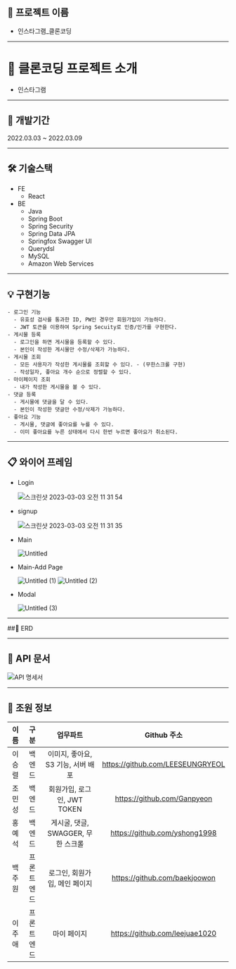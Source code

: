 ## 📔 프로젝트 이름

- 인스타그램_클론코딩

---

# 💎 클론코딩 프로젝트 소개

- 인스타그램

---

## 📆 개발기간

2022.03.03 ~ 2022.03.09
 
---

## 🛠️ 기술스택

- FE
    - React
- BE
    - Java
    - Spring Boot
    - Spring Security
    - Spring Data JPA
    - Springfox Swagger UI
    - Querydsl
    - MySQL
    - Amazon Web Services
    
---   

## 💡 구현기능
   
    - 로그인 기능
      - 유효성 검사를 통과한 ID, PW인 경우만 회원가입이 가능하다.
      - JWT 토큰을 이용하여 Spring Secuity로 인증/인가를 구현한다.
    - 게시물 등록
      - 로그인을 하면 게시물을 등록할 수 있다.
      - 본인이 작성한 게시물만 수정/삭제가 가능하다.
    - 게시물 조회
      - 모든 사용자가 작성한 게시물를 조회할 수 있다. - (무한스크롤 구현)
      - 작성일자, 좋아요 개수 순으로 정렬할 수 있다.
    - 마이페이지 조회
      - 내가 작성한 게시물을 볼 수 있다.
    - 댓글 등록
      - 게시물에 댓글을 달 수 있다.
      - 본인이 작성한 댓글만 수정/삭제가 가능하다.
    - 좋아요 기능
      - 게시물, 댓글에 좋아요를 누를 수 있다.
      - 이미 좋아요를 누른 상태에서 다시 한번 누르면 좋아요가 취소된다.
    
---   

## 📋 와이어 프레임

- Login
    
    ![스크린샷 2023-03-03 오전 11 31 54](https://user-images.githubusercontent.com/121671967/223946881-df740d13-ce44-4b6d-9f8f-5b60cfd1e48f.png)

    
    
- signup
    
    
    ![스크린샷 2023-03-03 오전 11 31 35](https://user-images.githubusercontent.com/121671967/223946907-5f1b0989-6732-4dee-8661-ca7373c536c4.png)

    
- Main
    
    ![Untitled](https://user-images.githubusercontent.com/121671967/223947005-28f2e388-0be5-4760-a71e-5e3d30e44035.png)

    
- Main-Add Page
    
    ![Untitled (1)](https://user-images.githubusercontent.com/121671967/223947071-adf907ff-21b0-4f66-87e5-54a51d53b376.png)
    ![Untitled (2)](https://user-images.githubusercontent.com/121671967/223947085-877e6007-0b89-4c5b-9e2e-82ee1f56a4ff.png)

    
- Modal
    
    ![Untitled (3)](https://user-images.githubusercontent.com/121671967/223947122-6bd48ea8-0b94-43d8-95e1-80f6313129e5.png)
 
---

##📄 ERD

---

## 📜 API 문서

![API 명세서](https://user-images.githubusercontent.com/121671967/223951097-ca91acbb-93e7-4db3-b2ff-bb3c3608adbb.png)
   
---

## 👥 조원 정보
|이름|  구분   |        업무파트        |           Github 주소           |
|:---:|:-----:|:------------------:|:-----------------------------:|
|이승렬|  백엔드  | 이미지, 좋아요, S3 기능, 서버 배포  |  https://github.com/LEESEUNGRYEOL |
|조민성|  백엔드  | 회원가입, 로그인, JWT TOKEN |  https://github.com/Ganpyeon  |
|홍예석|  백엔드  | 게시굴, 댓글, SWAGGER, 무한 스크롤 | https://github.com/yshong1998 |
|백주원| 프론트엔드 | 로그인, 회원가입, 메인 페이지 |  https://github.com/baekjoowon  |
|이주애| 프론트엔드 | 마이 페이지 | https://github.com/leejuae1020 |
